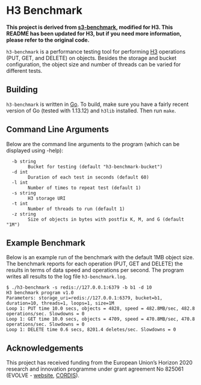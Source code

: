 # H3 Benchmark

**This project is derived from [s3-benchmark](https://github.com/wasabi-tech/s3-benchmark), modified for H3. This README has been updated for H3, but if you need more information, please refer to the original code.**

`h3-benchmark` is a performance testing tool for performing [H3](https://github.com/CARV-ICS-FORTH/H3) operations (PUT, GET, and DELETE) on objects. Besides the storage and bucket configuration, the object size and number of threads can be varied for different tests.

## Building

`h3-benchmark` is written in [Go](https://golang.org). To build, make sure you have a fairly recent version of Go (tested with 1.13.12) and `h3lib` installed. Then run `make`.

## Command Line Arguments

Below are the command line arguments to the program (which can be displayed using -help):

```
  -b string
        Bucket for testing (default "h3-benchmark-bucket")
  -d int
        Duration of each test in seconds (default 60)
  -l int
        Number of times to repeat test (default 1)
  -s string
        H3 storage URI
  -t int
        Number of threads to run (default 1)
  -z string
        Size of objects in bytes with postfix K, M, and G (default "1M")
```

## Example Benchmark

Below is an example run of the benchmark with the default 1MB object size. The benchmark reports for each operation (PUT, GET and DELETE) the results in terms of data speed and operations per second. The program writes all results to the log file `h3-benchmark.log`.

```
$ ./h3-benchmark -s redis://127.0.0.1:6379 -b b1 -d 10
H3 benchmark program v1.0
Parameters: storage_uri=redis://127.0.0.1:6379, bucket=b1, duration=10, threads=1, loops=1, size=1M
Loop 1: PUT time 10.0 secs, objects = 4828, speed = 482.8MB/sec, 482.8 operations/sec. Slowdowns = 0
Loop 1: GET time 10.0 secs, objects = 4709, speed = 470.8MB/sec, 470.8 operations/sec. Slowdowns = 0
Loop 1: DELETE time 0.6 secs, 8201.4 deletes/sec. Slowdowns = 0
```

## Acknowledgements

This project has received funding from the European Union’s Horizon 2020 research and innovation programme under grant agreement No 825061 (EVOLVE - [website](https://www.evolve-h2020.eu>), [CORDIS](https://cordis.europa.eu/project/id/825061)).
